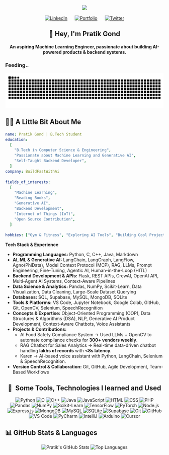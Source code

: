 <p align="center">
  <img src="https://capsule-render.vercel.app/api?type=blur&height=300&color=gradient&text=Hello%20Developers!&textBg=false&fontColor=D3D3D3"/>
</p>

<p align="center" style="margin-bottom: 0;">
  <a href="https://www.linkedin.com/in/pratikgond/"><img height="40" src="https://github.com/user-attachments/assets/3f3d8ec3-1402-4aec-9ecf-e137dc5faf0b" alt="LinkedIn"></a>
  <a href="https://www.pratikgond.vercel.app" style="margin: 0 20px;"><img height="40" src="https://github.com/user-attachments/assets/d8cd91d2-a846-4ff9-a967-6c0e516b9c58" alt="Portfolio"></a>
  <a href="https://x.com/PratikGond69428"><img height="40" src="https://github.com/user-attachments/assets/09ead742-11c4-422b-af48-75e22af6f1f2" alt="Twitter"></a>
</p>


<h2 align="center">👋 Hey, I'm Pratik Gond</h2>
<h4 align="center">An aspiring Machine Learning Engineer, passionate about building AI-powered products & backend systems.</h4>

### Feeding..
![Snake animation](https://raw.githubusercontent.com/pratik2374/pratik2374/output/github-contribution-grid-snake-dark.svg)

  
## 🧑‍💻 A Little Bit About Me  

```yaml
name: Pratik Gond | B.Tech Student 
education:
  [
    "B.Tech in Computer Science & Engineering",
    "Passionate about Machine Learning and Generative AI",
    "Self-Taught Backend Developer",
  ]
company: BuildFastWithAi

fields_of_interests:
  [
    "Machine Learning",
    "Reading Books",
    "Generative AI",
    "Backend Development",
    "Internet of Things (IoT)",
    "Open Source Contribution",
  ]

hobbies: ["Gym & Fitness", "Exploring AI Tools", "Building Cool Projects", "Philosophy"]
```

**Tech Stack & Experience**  
- **Programming Languages:** Python, C, C++, Java, Markdown  
- **AI, ML & Generative AI:** LangChain, LangGraph, LangFlow, Agno(PhiData), Model Context Protocol (MCP), RAG, LLMs, Prompt Engineering, Fine-Tuning, Agentic AI, Human-in-the-Loop (HITL)  
- **Backend Development & APIs:** Flask, REST APIs, CrewAI, OpenAI API, Multi-Agent AI Systems, Context-Aware Pipelines  
- **Data Science & Analytics:** Pandas, NumPy, Scikit-Learn, Data Visualization, Data Cleaning, Large-Scale Dataset Querying  
- **Databases:** SQL, Supabase, MySQL, MongoDB, SQLite  
- **Tools & Platforms:** VS Code, Jupyter Notebook, Google Colab, GitHub, Git, OpenCV, Selenium, SpeechRecognition  
- **Concepts & Expertise:** Object-Oriented Programming (OOP), Data Structures & Algorithms (DSA), NLP, Generative AI Product Development, Context-Aware Chatbots, Voice Assistants  
- **Projects & Contributions:**  
    - AI Food Safety Compliance System → Used LLMs + OpenCV to automate compliance checks for **300+ vendors weekly**.  
    - RAG Chatbot for Sales Analytics → Real-time data-driven chatbot handling **lakhs of records** with **<8s latency**.  
    - Karen → AI-based voice assistant with Python, LangChain, Selenium & SpeechRecognition.  
- **Version Control & Collaboration:** Git, GitHub, Agile Development, Team-Based Workflows

<h2 align="center">🚀 &nbsp;Some Tools, Technologies I learned and Used</h2>

<p align="center">
  <img src="https://cdn.jsdelivr.net/gh/devicons/devicon/icons/python/python-original.svg" alt="Python" width="45" height="45"/>
  <img src="https://cdn.jsdelivr.net/gh/devicons/devicon/icons/c/c-original.svg" alt="C" width="45" height="45"/>
  <img src="https://cdn.jsdelivr.net/gh/devicons/devicon/icons/cplusplus/cplusplus-original.svg" alt="C++" width="45" height="45"/>
  <img src="https://cdn.jsdelivr.net/gh/devicons/devicon/icons/java/java-original.svg" alt="Java" width="45" height="45"/>
  <img src="https://cdn.jsdelivr.net/gh/devicons/devicon/icons/javascript/javascript-original.svg" alt="JavaScript" width="45" height="45"/>
  <img src="https://cdn.jsdelivr.net/gh/devicons/devicon/icons/html5/html5-original.svg" alt="HTML" width="45" height="45"/>
  <img src="https://cdn.jsdelivr.net/gh/devicons/devicon/icons/css3/css3-original.svg" alt="CSS" width="45" height="45"/>
  <img src="https://cdn.jsdelivr.net/gh/devicons/devicon/icons/php/php-original.svg" alt="PHP" width="45" height="45"/>
  <img src="https://cdn.jsdelivr.net/gh/devicons/devicon/icons/pandas/pandas-original.svg" alt="Pandas" width="45" height="45"/>
  <img src="https://cdn.jsdelivr.net/gh/devicons/devicon/icons/numpy/numpy-original.svg" alt="NumPy" width="45" height="45"/>
  <img src="https://cdn.jsdelivr.net/gh/devicons/devicon/icons/scikitlearn/scikitlearn-original.svg" alt="Scikit-Learn" width="45" height="45"/>
  <img src="https://cdn.jsdelivr.net/gh/devicons/devicon/icons/tensorflow/tensorflow-original.svg" alt="TensorFlow" width="45" height="45"/>
  <img src="https://cdn.jsdelivr.net/gh/devicons/devicon/icons/pytorch/pytorch-original.svg" alt="PyTorch" width="45" height="45"/>
  <img src="https://cdn.jsdelivr.net/gh/devicons/devicon/icons/nodejs/nodejs-original.svg" alt="Node.js" width="45" height="45"/>
  <img src="https://cdn.jsdelivr.net/gh/devicons/devicon/icons/express/express-original.svg" alt="Express.js" width="45" height="45"/>
  <img src="https://cdn.jsdelivr.net/gh/devicons/devicon/icons/mongodb/mongodb-original.svg" alt="MongoDB" width="45" height="45"/>
  <img src="https://cdn.jsdelivr.net/gh/devicons/devicon/icons/mysql/mysql-original.svg" alt="MySQL" width="45" height="45"/>
  <img src="https://cdn.jsdelivr.net/gh/devicons/devicon/icons/sqlite/sqlite-original.svg" alt="SQLite" width="45" height="45"/>
  <img src="https://cdn.jsdelivr.net/gh/devicons/devicon/icons/supabase/supabase-original.svg" alt="Supabase" width="45" height="45"/>
  <img src="https://cdn.jsdelivr.net/gh/devicons/devicon/icons/git/git-original.svg" alt="Git" width="45" height="45"/>
  <img src="https://cdn.jsdelivr.net/gh/devicons/devicon/icons/github/github-original.svg" alt="GitHub" width="45" height="45"/>
  <img src="https://cdn.jsdelivr.net/gh/devicons/devicon/icons/vscode/vscode-original.svg" alt="VS Code" width="45" height="45"/>
  <img src="https://cdn.jsdelivr.net/gh/devicons/devicon/icons/pycharm/pycharm-original.svg" alt="PyCharm" width="45" height="45"/>
  <img src="https://cdn.jsdelivr.net/gh/devicons/devicon/icons/intellij/intellij-original.svg" alt="IntelliJ" width="45" height="45"/>
  <img src="https://cdn.jsdelivr.net/gh/devicons/devicon/icons/arduino/arduino-original.svg" alt="Arduino" width="45" height="45"/>
  <img src="https://avatars.githubusercontent.com/u/139895814?s=200&v=4" alt="Cursor" width="45" height="45"/>
</p>


## 📊 GitHub Stats & Languages  
<p align="center">
  <img height="180" src="https://github-readme-stats.vercel.app/api?username=pratik2374&show_icons=true&rank_icon=github&bg_color=30,0a0f1f,0d1b2a,1b263b&title_color=ffffff&text_color=b0bec5&icon_color=2196f3" alt="Pratik's GitHub Stats"/>
  <img height="180" src="https://github-readme-stats.vercel.app/api/top-langs/?username=pratik2374&layout=compact&langs_count=8&bg_color=30,0a0f1f,0d1b2a,1b263b&title_color=ffffff&text_color=b0bec5&card_width=320" alt="Top Languages"/>
</p>





